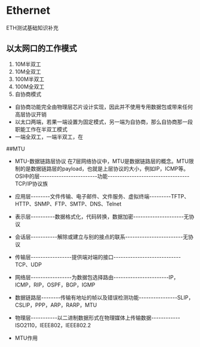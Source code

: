 # Ethernet
ETH测试基础知识补充

## 以太网口的工作模式
1. 10M半双工
2. 10M全双工
3. 100M半双工
4. 100M全双工
5. 自协商模式
  * 自协商功能完全由物理层芯片设计实现，因此并不使用专用数据包或带来任何高层协议开销
  * 以太口两端，若果一端设置为固定模式，另一端为自协商，那么自协商那一段职能工作在半双工模式
  * 一端全双工，一端半双工，在
  


##MTU
* MTU-数据链路层协议
在7层网络协议中，MTU是数据链路层的概念。MTU限制的是数据链路层的payload，也就是上层协议的大小，例如IP，ICMP等。
OSI中的层------------------------功能----------------------------------TCP/IP协议族
 * 应用层--------文件传输、电子邮件、文件服务、虚拟终端---------TFTP、HTTP、SNMP、FTP、SMTP、DNS、Telnet
 * 表示层----------数据格式化，代码转换，数据加密---------------------无协议
 * 会话层-----------解除或建立与别的接点的联系------------------------无协议
 * 传输层-----------------提供端对端的接口----------------------------TCP、UDP
 * 网络层-----------------为数据包选择路由-----------------------IP，ICMP，RIP，OSPF，BGP，IGMP
 * 数据链路层--------传输有地址的帧以及错误检测功能----------------SLIP，CSLIP，PPP，ARP，RARP，MTU
 * 物理层-----------以二进制数据形式在物理媒体上传输数据------------ISO2110，IEEE802，IEEE802.2

* MTU作用
